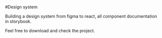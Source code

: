 #Design system

Building a design system from figma to react, all component documentation in storybook.

Feel free to download and check the project.